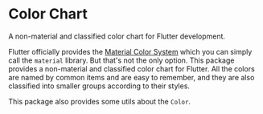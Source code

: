 # Color Chart

A non-material and classified color chart for Flutter development.

Flutter officially provides the
[Material Color System](https://m3.material.io/styles/color/system/overview)
which you can simply call the `material` library.
But that's not the only option.
This package provides a non-material and classified color chart for Flutter.
All the colors are named by common items and are easy to remember,
and they are also classified into smaller groups according to their styles.

This package also provides some utils about the `Color`.
